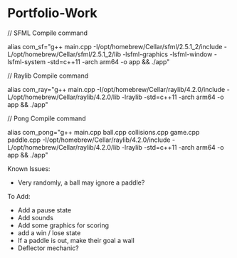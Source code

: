 # Portfolio-Work

// SFML Compile command

alias com_sf="g++ main.cpp -I/opt/homebrew/Cellar/sfml/2.5.1_2/include -L/opt/homebrew/Cellar/sfml/2.5.1_2/lib -lsfml-graphics -lsfml-window -lsfml-system -std=c++11 -arch arm64 -o app && ./app"

// Raylib Compile command

alias com_ray="g++ main.cpp -I/opt/homebrew/Cellar/raylib/4.2.0/include -L/opt/homebrew/Cellar/raylib/4.2.0/lib -lraylib -std=c++11 -arch arm64 -o app && ./app"

// Pong Compile command

alias com_pong="g++ main.cpp ball.cpp collisions.cpp game.cpp paddle.cpp -I/opt/homebrew/Cellar/raylib/4.2.0/include -L/opt/homebrew/Cellar/raylib/4.2.0/lib -lraylib -std=c++11 -arch arm64 -o app && ./app"

Known Issues:

- Very randomly, a ball may ignore a paddle?

To Add:

- Add a pause state
- Add sounds
- Add some graphics for scoring
- add a win / lose state
- If a paddle is out, make their goal a wall
- Deflector mechanic?
